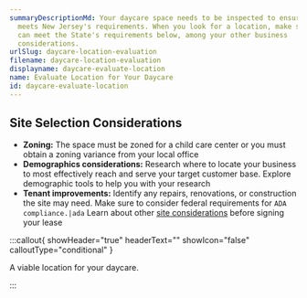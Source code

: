 ```yaml
---
summaryDescriptionMd: Your daycare space needs to be inspected to ensure it
  meets New Jersey's requirements. When you look for a location, make sure it
  can meet the State's requirements below, among your other business
  considerations.
urlSlug: daycare-location-evaluation
filename: daycare-location-evaluation
displayname: daycare-evaluate-location
name: Evaluate Location for Your Daycare
id: daycare-evaluate-location
---
```

## Site Selection Considerations

* **Zoning:** The space must be zoned for a child care center or you must obtain a zoning variance from your local office
* **Demographics considerations:** Research where to locate your business to most effectively reach and serve your target customer base. Explore demographic tools to help you with your research
* **Tenant improvements:** Identify any repairs, renovations, or construction the site may need. Make sure to consider federal requirements for `ADA compliance.|ada` Learn about other [site considerations](https://business.nj.gov/pages/leasing-tips) before signing your lease

:::callout{ showHeader="true" headerText="" showIcon="false" calloutType="conditional" }

A viable location for your daycare.

:::